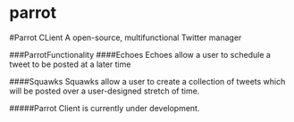 parrot
======

#Parrot CLient
A open-source, multifunctional Twitter manager

###ParrotFunctionality
####Echoes
Echoes allow a user to schedule a tweet to be posted at a later time

####Squawks
Squawks allow a user to create a collection of tweets which will be posted over a user-designed stretch of time.


#####Parrot Client is currently under development.
